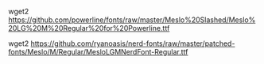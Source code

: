 wget2 https://github.com/powerline/fonts/raw/master/Meslo%20Slashed/Meslo%20LG%20M%20Regular%20for%20Powerline.ttf


wget2 https://github.com/ryanoasis/nerd-fonts/raw/master/patched-fonts/Meslo/M/Regular/MesloLGMNerdFont-Regular.ttf